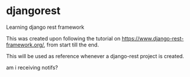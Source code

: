 # djangorest
Learning django rest framework

This was created upon following the tutorial on https://www.django-rest-framework.org/, from start till the end.

This will be used as reference whenever a django-rest project is created.

am i receiving notifs?
